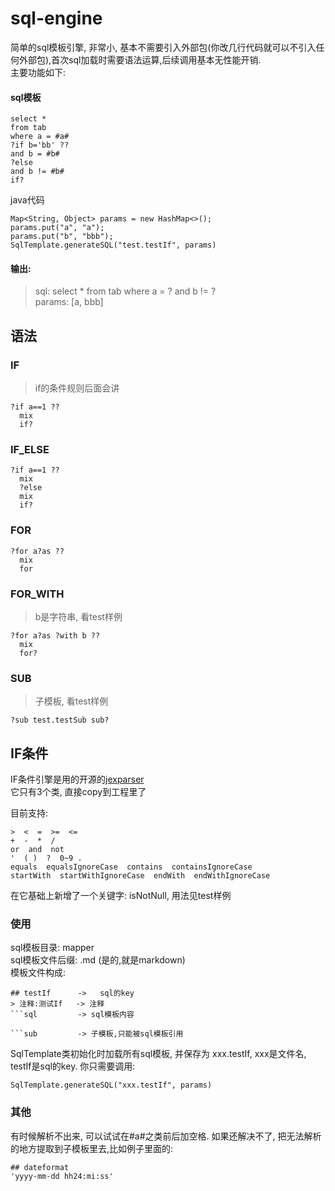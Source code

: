 # sql-engine
简单的sql模板引擎, 非常小, 基本不需要引入外部包(你改几行代码就可以不引入任何外部包),首次sql加载时需要语法运算,后续调用基本无性能开销.    
主要功能如下:

#### sql模板
```
select *
from tab
where a = #a#
?if b='bb' ??
and b = #b#
?else
and b != #b#
if?
```
java代码
```
Map<String, Object> params = new HashMap<>();
params.put("a", "a");
params.put("b", "bbb");
SqlTemplate.generateSQL("test.testIf", params)
```
#### 输出:
> sql:  select * from tab where a = ? and b != ?   
params:  [a, bbb]


## 语法
### IF
> if的条件规则后面会讲
```
?if a==1 ??
  mix
  if?
```
### IF_ELSE
```
?if a==1 ??
  mix
  ?else
  mix
  if?
```
### FOR
```
?for a?as ??
  mix
  for
```
### FOR_WITH
> b是字符串, 看test样例
```
?for a?as ?with b ??
  mix
  for?
```
### SUB
> 子模板, 看test样例
```
?sub test.testSub sub?
```
## IF条件
IF条件引擎是用的开源的[jexparser](https://gitee.com/drinkjava2/jexparser)   
它只有3个类, 直接copy到工程里了

目前支持:
```
>  <  =  >=  <=  
+  -  *  /  
or  and  not  
'  ( )  ?  0~9 . 
equals  equalsIgnoreCase  contains  containsIgnoreCase  
startWith  startWithIgnoreCase  endWith  endWithIgnoreCase
```
在它基础上新增了一个关键字: isNotNull, 用法见test样例

### 使用
sql模板目录: mapper   
sql模板文件后缀: .md  (是的,就是markdown)   
模板文件构成:
```
## testIf      ->   sql的key
> 注释:测试If   -> 注释
```sql         -> sql模板内容

```sub         -> 子模板,只能被sql模板引用

```
SqlTemplate类初始化时加载所有sql模板, 并保存为 xxx.testIf, xxx是文件名, testIf是sql的key.
你只需要调用:
```
SqlTemplate.generateSQL("xxx.testIf", params)
```

### 其他
有时候解析不出来, 可以试试在#a#之类前后加空格.
如果还解决不了, 把无法解析的地方提取到子模板里去,比如例子里面的:
```
## dateformat
'yyyy-mm-dd hh24:mi:ss'
```

